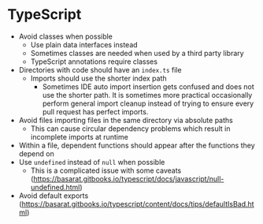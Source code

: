 # TypeScript

* Avoid classes when possible
  * Use plain data interfaces instead
  * Sometimes classes are needed when used by a third party library
  * TypeScript annotations require classes
* Directories with code should have an `index.ts` file
  * Imports should use the shorter index path
    * Sometimes IDE auto import insertion gets confused and does not use the shorter path.  It is sometimes more practical occasionally perform general import cleanup instead of trying to ensure every pull request has perfect imports.
* Avoid files importing files in the same directory via absolute paths
  * This can cause circular dependency problems which result in incomplete imports at runtime
* Within a file, dependent functions should appear after the functions they depend on
* Use `undefined` instead of `null` when possible
  * This is a complicated issue with some caveats (https://basarat.gitbooks.io/typescript/docs/javascript/null-undefined.html)
* Avoid default exports (https://basarat.gitbooks.io/typescript/content/docs/tips/defaultIsBad.html)